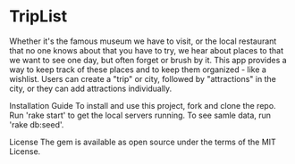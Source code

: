 # TripList

Whether it's the famous museum we have to visit, or the local restaurant that no one knows about that you have to try, we hear about places to that we want to see one day, but often forget or brush by it. This app provides a way to keep track of these places and to keep them organized - like a wishlist. Users can create a "trip" or city, followed by "attractions" in the city, or they can add attractions individually.


Installation Guide
To install and use this project, fork and clone the repo. Run 'rake start' to get the local servers running. To see samle data, run 'rake db:seed'.

License
The gem is available as open source under the terms of the MIT License.
